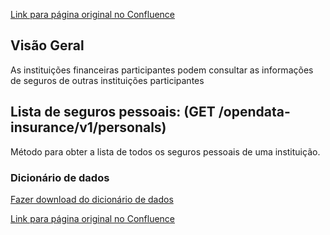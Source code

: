 [Link para página original no Confluence](https://openfinancebrasil.atlassian.net/wiki/spaces/OF/pages/109904086)

## **Visão Geral**

As instituições financeiras participantes podem consultar as informações de seguros de outras instituições participantes

## **Lista de seguros pessoais**: (GET /opendata-insurance/v1/personals)

Método para obter a lista de todos os seguros pessoais de uma instituição.

### Dicionário de dados

[Fazer download do dicionário de dados](https://openbanking-brasil.github.io/openapi/dictionary/getPersonalInsurance_v1.csv)

[Link para página original no Confluence](https://openfinancebrasil.atlassian.net/wiki/spaces/OF/pages/109904086)